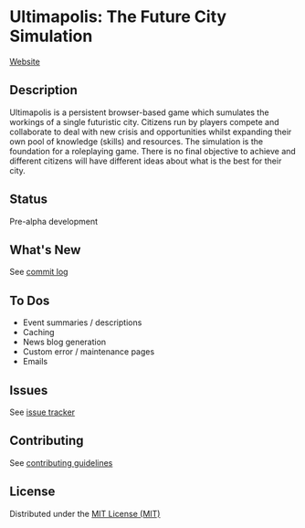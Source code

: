 # Ultimapolis: The Future City Simulation

[Website](http://www.ultimapolis.com)

## Description

Ultimapolis is a persistent browser-based game which sumulates the workings of a single futuristic city. Citizens run by players compete and collaborate to deal with new crisis and opportunities whilst expanding their own pool of knowledge (skills) and resources. The simulation is the foundation for a roleplaying game. There is no final objective to achieve and different citizens will have different ideas about what is the best for their city.

## Status

Pre-alpha development

## What's New

See [commit log](https://github.com/monkeyx/ultimapolis/commits/master)

## To Dos

* Event summaries / descriptions
* Caching
* News blog generation
* Custom error / maintenance pages
* Emails

## Issues

See [issue tracker](https://github.com/monkeyx/ultimapolis/issues)

## Contributing

See [contributing guidelines](https://github.com/monkeyx/ultimapolis/blob/master/CONTRIBUTING.md)

## License

Distributed under the [MIT License (MIT)](https://raw.githubusercontent.com/monkeyx/ultimapolis/master/LICENSE)

